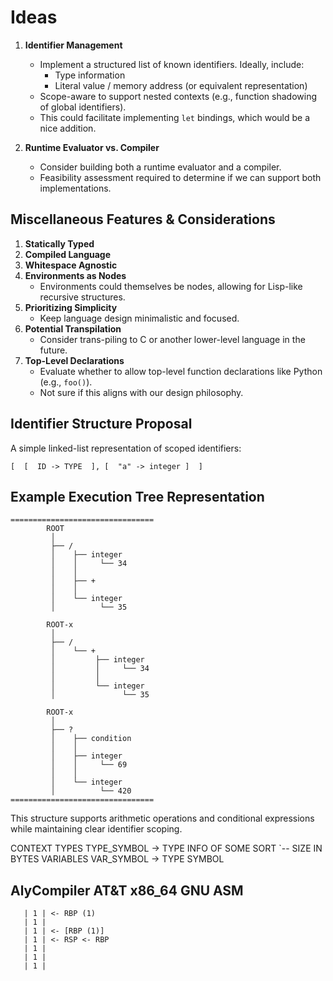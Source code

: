 # Ideas

1. **Identifier Management**
   - Implement a structured list of known identifiers. Ideally, include:
     - Type information
     - Literal value / memory address (or equivalent representation)
   - Scope-aware to support nested contexts (e.g., function shadowing of global identifiers).
   - This could facilitate implementing `let` bindings, which would be a nice addition.

2. **Runtime Evaluator vs. Compiler**
   - Consider building both a runtime evaluator and a compiler.
   - Feasibility assessment required to determine if we can support both implementations.

## Miscellaneous Features & Considerations

1. **Statically Typed**
2. **Compiled Language**
3. **Whitespace Agnostic**
4. **Environments as Nodes**
   - Environments could themselves be nodes, allowing for Lisp-like recursive structures.
5. **Prioritizing Simplicity**
   - Keep language design minimalistic and focused.
6. **Potential Transpilation**
   - Consider trans-piling to C or another lower-level language in the future.
7. **Top-Level Declarations**
   - Evaluate whether to allow top-level function declarations like Python (e.g., `foo()`).
   - Not sure if this aligns with our design philosophy.

## Identifier Structure Proposal

A simple linked-list representation of scoped identifiers:

```plaintext
[  [  ID -> TYPE  ], [  "a" -> integer ]  ]
```

## Example Execution Tree Representation

```plaintext
================================
        ROOT
         │
         ├── /
         │    ├── integer
         │    │     └── 34
         │    │
         │    ├── +
         │    │
         │    └── integer
         │          └── 35

        ROOT-x
         │
         ├── /
         │    └── +
         │         ├── integer
         │         │     └── 34
         │         │
         │         └── integer
         │               └── 35

        ROOT-x
         │
         ├── ?
         │    ├── condition
         │    │
         │    ├── integer
         │    │     └── 69
         │    │
         │    └── integer
         │          └── 420
================================
```

This structure supports arithmetic operations and conditional expressions while maintaining clear identifier scoping.

CONTEXT
   TYPES
      TYPE_SYMBOL -> TYPE INFO OF SOME SORT
                     `-- SIZE IN BYTES
   VARIABLES
      VAR_SYMBOL -> TYPE SYMBOL

## AlyCompiler AT&T x86_64 GNU ASM

```
   | 1 | <- RBP (1)
   | 1 |
   | 1 | <- [RBP (1)]
   | 1 | <- RSP <- RBP
   | 1 |
   | 1 |
   | 1 |
```